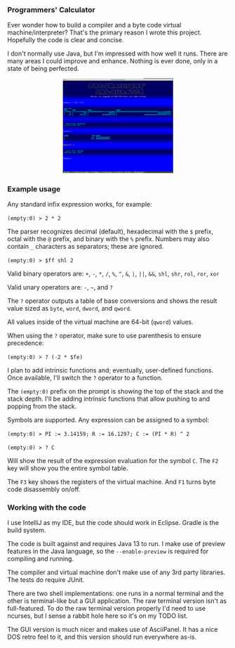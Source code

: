 ### Programmers' Calculator 

Ever wonder how to build a compiler and a byte code virtual machine/interpreter?
That's the primary reason I wrote this project.  Hopefully the code is clear and concise.

I don't normally use Java, but I'm impressed with how well it runs. There are many areas 
I could improve and enhance.  Nothing is ever done, only in a state of being perfected.

<div align="center">
    <a href="https://raw.github.com/jeffpanici75/programmers-calculator/master/assets/prog-calc-example.png">
        <img src="/assets/prog-calc-example.png" width="50%" height="50%" />
    </a>
</div>

### Example usage

Any standard infix expression works, for example:

`(empty:0) > 2 * 2`

The parser recognizes decimal (default), hexadecimal with the `$` prefix, 
octal with the `@` prefix, and binary with the `%` prefix.  Numbers may also contain
`_` characters as separators; these are ignored.

`(empty:0) > $ff shl 2`

Valid binary operators are: `+`, `-`, `*`, `/`, `%`, `^`, `&`, `|`, `||`, `&&`, `shl`, `shr`, `rol`, `ror`, `xor`

Valid unary operators are: `-`, `~`, and `?`

The `?` operator outputs a table of base conversions and 
shows the result value sized as `byte`, `word`, `dword`, and `qword`.

All values inside of the virtual machine are 64-bit (`qword`) values.

When using the `?` operator, make sure to use parenthesis to ensure precedence:

`(empty:0) > ? (-2 * $fe)`

I plan to add intrinsic functions and; eventually, user-defined functions. Once available, I'll switch
the `?` operator to a function.

The `(empty:0)` prefix on the prompt is showing the top of the stack and the stack depth. I'll be adding
intrinsic functions that allow pushing to and popping from the stack.

Symbols are supported.  Any expression can be assigned to a symbol:

`(empty:0) > PI := 3.14159; R := 16.1297; C := (PI * R) ^ 2`

`(empty:0) > ? C`

Will show the result of the expression evaluation for the symbol `C`.  The `F2` key will show you
the entire symbol table.

The `F3` key shows the registers of the virtual machine.  And `F1` turns byte code disassembly on/off.

### Working with the code

I use IntelliJ as my IDE, but the code should work in Eclipse.  Gradle
is the build system.

The code is built against and requires Java 13 to run.  I make use of preview
features in the Java language, so the `--enable-preview` is required for compiling
and running.

The compiler and virtual machine don't make use of any 3rd party libraries.  The tests 
do require JUnit.

There are two shell implementations: one runs in a normal terminal and the other
is terminal-like but a GUI application.  The raw terminal version isn't as
full-featured.  To do the raw terminal version properly I'd need to use
ncurses, but I sense a rabbit hole here so it's on my TODO list.

The GUI version is much nicer and makes use of AsciiPanel.  It has a nice DOS retro feel
to it, and this version should run everywhere as-is.